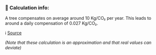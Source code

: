 ### 🧮 **Calculation info:**

A tree compensates on average around 10 Kg/CO₂ per year. This leads to around a daily compensation of 0.027 Kg/CO₂.

:information_source: [Source](https://www.plant-for-the-planet.org/wp-content/uploads/2020/12/faktenblatt_baeume_co2.pdf)

*(Note that these calculation is an approximation and that real values can deviate)*